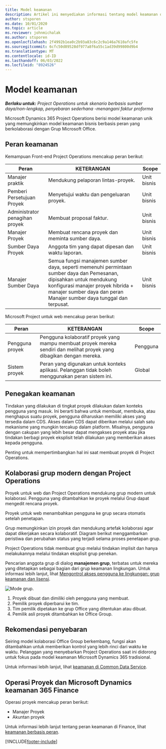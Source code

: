```yaml
---
title: Model keamanan
description: Artikel ini menyediakan informasi tentang model keamanan di Dynamics 365 Project Operations.
author: stsporen
ms.date: 10/01/2020
ms.topic: article
ms.reviewer: johnmichalak
ms.author: stsporen
ms.openlocfilehash: 2f4992b1ea0c2b93a83c6c2c9a146a7610afc5fe
ms.sourcegitcommit: 6cfc50d89528df977a8f6a55c1ad39d99800d9b4
ms.translationtype: MT
ms.contentlocale: id-ID
ms.lasthandoff: 06/03/2022
ms.locfileid: "8924526"
---
```

# <a name="security-model"></a>Model keamanan

_**Berlaku untuk:** Project Operations untuk skenario berbasis sumber daya/non-lengkap, penyebaran sederhana -menangani faktur proforma_



Microsoft Dynamics 365 Project Operations berisi model keamanan unik yang memungkinkan model keamanan bisnis berbasis peran yang berkolaborasi dengan Grup Microsoft Office. 


## <a name="security-roles"></a>Peran keamanan
Kemampuan Front-end Project Operations mencakup peran berikut:

| Peran                          | KETERANGAN                                                                                                                                                                 | Scope |
|-------------------------------|-----------------------------------------------------------------------------------------------------------------------------------------------------------------------------|------|
| Manajer praktik              | Mendukung pelaporan lintas-proyek.                                                                                                            | Unit bisnis              |
| Pemberi Persetujuan Proyek              | Menyetujui waktu dan pengeluaran proyek.                                                                                                                              | Unit bisnis |
| Administrator penagihan proyek | Membuat proposal faktur.                                                                                                                                                 | Unit bisnis |
| Manajer Proyek               | Membuat rencana proyek dan meminta sumber daya.                                                                                                                              | Unit bisnis |
| Sumber Daya Proyek              | Anggota tim yang dapat dipesan dan waktu laporan.                                                                                                          | Unit bisnis|
| Manajer Sumber Daya              | Semua fungsi manajemen sumber daya, seperti memenuhi permintaan sumber daya dan Pemesanan, dipisahkan untuk mendukung konfigurasi manajer proyek hibrida + manajer sumber daya dan peran Manajer sumber daya tunggal dan terpusat. | Unit bisnis |


Microsoft Project untuk web mencakup peran berikut:

| Peran           | KETERANGAN                                                                                                        | Scope  |
|----------------|--------------------------------------------------------------------------------------------------------------------|--------|
| Pengguna proyek   | Pengguna kolaboratif proyek yang mampu membuat proyek mereka sendiri dan melihat proyek yang dibagikan dengan mereka. | Pengguna   |
| Sistem proyek | Peran yang digunakan untuk konteks aplikasi. Pelanggan tidak boleh menggunakan peran sistem ini.                                    | Global |

## <a name="security-enforcement"></a>Penegakan keamanan
Tindakan yang dilakukan di tingkat proyek dilakukan dalam konteks pengguna yang masuk. Ini berarti bahwa untuk membuat, membuka, atau menghapus suatu proyek, pengguna diharuskan memiliki akses yang tersedia dalam CDS. Akses dalam CDS dapat diberikan melalui salah satu mekanisme yang mungkin tercakup dalam platform. Misalnya, pengguna dengan cakupan yang lebih besar dapat mengakses proyek atau jika tindakan berbagi proyek eksplisit telah dilakukan yang memberikan akses kepada pengguna.

Penting untuk mempertimbangkan hal ini saat membuat proyek di Project Operations.

## <a name="modern-group-collaboration-with-project-operations"></a>Kolaborasi grup modern dengan Project Operations
Proyek untuk web dan Project Operations mendukung grup modern untuk kolaborasi. Pengguna yang ditambahkan ke proyek melalui Grup dapat mengedit rencana proyek.

Proyek untuk web menambahkan pengguna ke grup secara otomatis setelah penetapan.

Grup memungkinkan izin proyek dan mendukung artefak kolaborasi agar dapat dikerjakan secara kolaboratif. Diagram berikut menggambarkan peristiwa dan perubahan status yang terjadi selama proses penetapan grup.

Project Operations tidak membuat grup melalui tindakan implisit dan hanya melakukannya melalui tindakan eksplisit grup penekan.

Pencarian anggota grup di dialog **manajemen grup**, terbatas untuk mereka yang ditetapkan sebagai bagian dari grup keamanan lingkungan. Untuk informasi lebih lanjut, lihat [Mengontrol akses pengguna ke lingkungan: grup keamanan dan lisensi](/power-platform/admin/control-user-access).

![Mode grup.](./media/groupsmode.png)

1. Proyek dibuat dan dimiliki oleh pengguna yang membuat.
2. Pemilik proyek diperbarui ke tim.
3. Tim pemilik dipetakan ke grup Office yang ditentukan atau dibuat.
4. Pemilik asli proyek ditambahkan ke Office Group.

## <a name="deployment-recommendation"></a>Rekomendasi penyebaran
Seiring model kolaborasi Office Group berkembang, fungsi akan ditambahkan untuk memberikan kontrol yang lebih rinci dari waktu ke waktu. Pelanggan yang menyebarkan Project Operations saat ini didorong untuk fokus pada model keamanan Microsoft Dynamics 365 tradisional.

Untuk informasi lebih lanjut, lihat [keamanan di Common Data Service](/power-platform/admin/wp-security).

## <a name="project-operations-and-microsoft-dynamics-365-finance-security"></a>Operasi Proyek dan Microsoft Dynamics keamanan 365 Finance
Operasi proyek mencakup peran berikut:

- Manajer Proyek
- Akuntan proyek

Untuk informasi lebih lanjut tentang peran keamanan di Finance, lihat [keamanan berbasis peran](/dynamics365/fin-ops-core/dev-itpro/sysadmin/role-based-security).




[!INCLUDE[footer-include](../includes/footer-banner.md)]